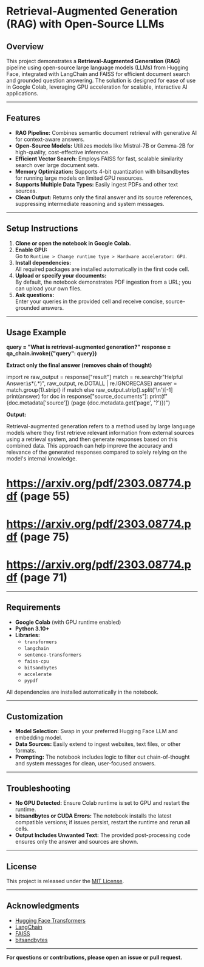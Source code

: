 # Retrieval-Augmented Generation (RAG) with Open-Source LLMs 

## Overview

This project demonstrates a **Retrieval-Augmented Generation (RAG)** pipeline using open-source large language models (LLMs) from Hugging Face, integrated with LangChain and FAISS for efficient document search and grounded question answering. The solution is designed for ease of use in Google Colab, leveraging GPU acceleration for scalable, interactive AI applications.

---

## Features

- **RAG Pipeline:** Combines semantic document retrieval with generative AI for context-aware answers.
- **Open-Source Models:** Utilizes models like Mistral-7B or Gemma-2B for high-quality, cost-effective inference.
- **Efficient Vector Search:** Employs FAISS for fast, scalable similarity search over large document sets.
- **Memory Optimization:** Supports 4-bit quantization with bitsandbytes for running large models on limited GPU resources.
- **Supports Multiple Data Types:** Easily ingest PDFs and other text sources.
- **Clean Output:** Returns only the final answer and its source references, suppressing intermediate reasoning and system messages.

---

## Setup Instructions

1. **Clone or open the notebook in Google Colab.**
2. **Enable GPU:**  
   Go to `Runtime > Change runtime type > Hardware accelerator: GPU`.
3. **Install dependencies:**  
   All required packages are installed automatically in the first code cell.
4. **Upload or specify your documents:**  
   By default, the notebook demonstrates PDF ingestion from a URL; you can upload your own files.
5. **Ask questions:**  
   Enter your queries in the provided cell and receive concise, source-grounded answers.

---

## Usage Example

**query = "What is retrieval-augmented generation?"**
**response = qa_chain.invoke({"query": query})**


**Extract only the final answer (removes chain of thought)**

import re
raw_output = response["result"]
match = re.search(r"Helpful Answer:\s*(.*)", raw_output, re.DOTALL | re.IGNORECASE)
answer = match.group(1).strip() if match else raw_output.strip().split('\n')[-1]
print(answer)
for doc in response["source_documents"]:
print(f"{doc.metadata['source']} (page {doc.metadata.get('page', '?')})")


**Output:**

Retrieval-augmented generation refers to a method used by large language models where they first retrieve relevant information from external sources using a retrieval system, and then generate responses based on this combined data. This approach can help improve the accuracy and relevance of the generated responses compared to solely relying on the model's internal knowledge.

# https://arxiv.org/pdf/2303.08774.pdf (page 55)
# https://arxiv.org/pdf/2303.08774.pdf (page 75)
# https://arxiv.org/pdf/2303.08774.pdf (page 71)

---

## Requirements

- **Google Colab** (with GPU runtime enabled)
- **Python 3.10+**
- **Libraries:**  
  - `transformers`  
  - `langchain`  
  - `sentence-transformers`  
  - `faiss-cpu`  
  - `bitsandbytes`  
  - `accelerate`  
  - `pypdf`

All dependencies are installed automatically in the notebook.

---

## Customization

- **Model Selection:** Swap in your preferred Hugging Face LLM and embedding model.
- **Data Sources:** Easily extend to ingest websites, text files, or other formats.
- **Prompting:** The notebook includes logic to filter out chain-of-thought and system messages for clean, user-focused answers.

---

## Troubleshooting

- **No GPU Detected:** Ensure Colab runtime is set to GPU and restart the runtime.
- **bitsandbytes or CUDA Errors:** The notebook installs the latest compatible versions; if issues persist, restart the runtime and rerun all cells.
- **Output Includes Unwanted Text:** The provided post-processing code ensures only the answer and sources are shown.

---

## License

This project is released under the [MIT License](LICENSE).

---

## Acknowledgments

- [Hugging Face Transformers](https://huggingface.co/docs/transformers/)
- [LangChain](https://python.langchain.com/)
- [FAISS](https://github.com/facebookresearch/faiss)
- [bitsandbytes](https://github.com/TimDettmers/bitsandbytes)

---

**For questions or contributions, please open an issue or pull request.**
